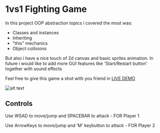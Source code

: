 # 1vs1 Fighting Game

In this project OOP abstraction topics i covered the most was:
+ Classes and instances
+ Inheriting
+ "this" mechanics
+ Object collisions

But also i have a nice touch of 2d canvas and basic sprites animation.
In future i would like to add more  GUI features like 'Start/Restart button' together with sound effects

Feel free to give this game a shot with you friend in [LIVE DEMO](https://cymmgithub.github.io/1vs1---fighting-game/)


![alt text](https://s8.gifyu.com/images/ezgif.com-gif-maker5285648ab0cb7dfd.gif)
## Controls
Use WSAD to move/jump and SPACEBAR to attack  - FOR Player 1

Use ArrowKeys to move/jump and 'M' keybutton to attack - FOR Player 2
